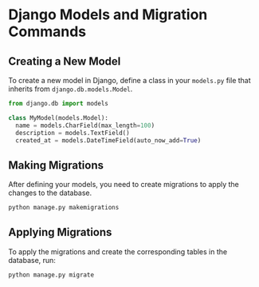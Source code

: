 # Django Models and Migration Commands

## Creating a New Model

To create a new model in Django, define a class in your `models.py` file that inherits from `django.db.models.Model`.

```python
from django.db import models

class MyModel(models.Model):
  name = models.CharField(max_length=100)
  description = models.TextField()
  created_at = models.DateTimeField(auto_now_add=True)
```

## Making Migrations

After defining your models, you need to create migrations to apply the changes to the database.

```bash
python manage.py makemigrations
```

## Applying Migrations

To apply the migrations and create the corresponding tables in the database, run:

```bash
python manage.py migrate
```
